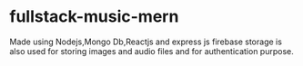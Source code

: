 # fullstack-music-mern
Made using Nodejs,Mongo Db,Reactjs and express js firebase storage is also used for storing images and audio files and for authentication purpose.
